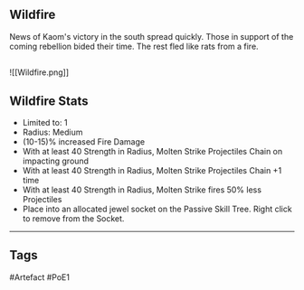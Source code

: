 ## Wildfire
News of Kaom's victory in the south spread quickly.
Those in support of the coming rebellion bided their time.
The rest fled like rats from a fire.
##
![[Wildfire.png]]
## Wildfire Stats
- Limited to: 1
- Radius: Medium
- (10-15)% increased Fire Damage
- With at least 40 Strength in Radius, Molten Strike Projectiles Chain on impacting ground
- With at least 40 Strength in Radius, Molten Strike Projectiles Chain +1 time
- With at least 40 Strength in Radius, Molten Strike fires 50% less Projectiles
- Place into an allocated jewel socket on the Passive Skill Tree. Right click to remove from the Socket.


---
## Tags
#Artefact
#PoE1